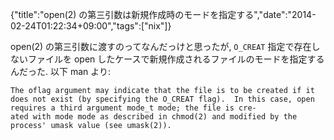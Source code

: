 {"title":"open(2) の第三引数は新規作成時のモードを指定する","date":"2014-02-24T01:22:34+09:00","tags":["nix"]}

open(2) の第三引数に渡すのってなんだっけと思ったが, `O_CREAT` 指定で存在しないファイルを open したケースで新規作成されるファイルのモードを指定するんだった. 以下 man より:

    The oflag argument may indicate that the file is to be created if it does not exist (by specifying the O_CREAT flag).  In this case, open requires a third argument mode_t mode; the file is cre-
    ated with mode mode as described in chmod(2) and modified by the process' umask value (see umask(2)).
